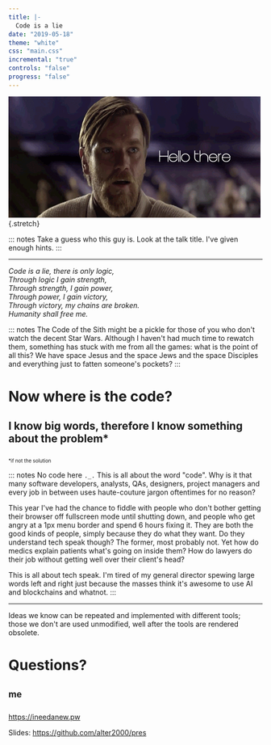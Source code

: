```yaml
---
title: |-
  Code is a lie
date: "2019-05-18"
theme: "white"
css: "main.css"
incremental: "true"
controls: "false"
progress: "false"
---
```


![Come on](jesus-falling.gif){.stretch}

::: notes
Take a guess who this guy is. Look at the talk title. I've given enough hints.
:::

---

_Code is a lie, there is only logic,  
 Through logic I gain strength,  
 Through strength, I gain power,  
 Through power, I gain victory,  
 Through victory, my chains are broken.  
 Humanity shall free me._

::: notes
The Code of the Sith might be a pickle for those of you who don't watch the
decent Star Wars. Although I haven't had much time to rewatch them, something
has stuck with me from all the games: what is the point of all this? We have
space Jesus and the space Jews and the space Disciples and everything just to
fatten someone's pockets?
:::

# Now where is the code?

## I know big words, therefore I know something about the problem\*
   <small><sub>\*if not the solution</sub></small>

::: notes
No code here `._.` This is all about the word "code". Why is it that many
software developers, analysts, QAs, designers, project managers and every job
in between uses haute-couture jargon oftentimes for no reason?

This year I've had the chance to fiddle with people who don't bother getting
their browser off fullscreen mode until shutting down, and people who get angry
at a 1px menu border and spend 6 hours fixing it. They are both the good kinds
of people, simply because they do what they want. Do they understand tech speak
though? The former, most probably not. Yet how do medics explain patients
what's going on inside them? How do lawyers do their job without getting well
over their client's head?

This is all about tech speak. I'm tired of my general director spewing large
words left and right just because the masses think it's awesome to use AI and
blockchains and whatnot.
:::

---

Ideas we know can be repeated and implemented with different tools;  
those we don't are used unmodified, well after the tools are rendered obsolete.

# Questions?

## <sup>me</sup>

<https://ineedanew.pw>

Slides: <https://github.com/alter2000/pres>

